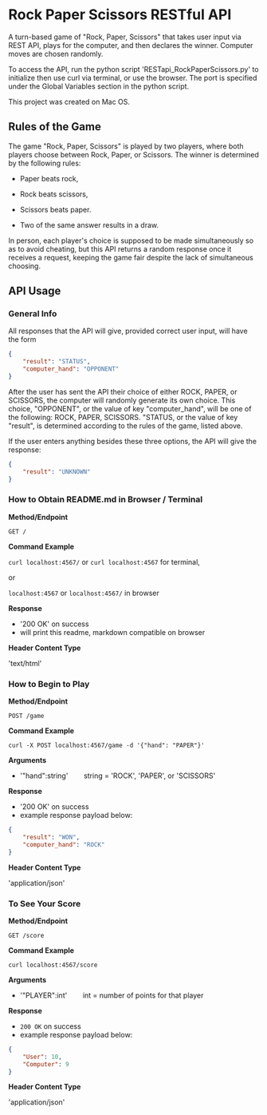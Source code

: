 # Rock Paper Scissors RESTful API
A turn-based game of "Rock, Paper, Scissors" that takes user input via REST API, plays for the computer, and then 
declares the winner. Computer moves are chosen randomly.

To access the API, run the python script 'RESTapi_RockPaperScissors.py' to initialize then use curl via terminal, or 
use the browser. The port is specified under the Global Variables section in the python script.

This project was created on Mac OS.

## Rules of the Game

The game "Rock, Paper, Scissors" is played by two players, where both players choose between Rock, Paper, or Scissors.
The winner is determined by the following rules:

* Paper beats rock, 

* Rock beats scissors,

* Scissors beats paper.

* Two of the same answer results in a draw.

In person, each player's choice is supposed to be made simultaneously so as to avoid cheating, but this API returns a
random response once it receives a request, keeping the game fair despite the lack of simultaneous choosing.

## API Usage

### General Info

All responses that the API will give, provided correct user input, will have the form
```json
{
    "result": "STATUS", 
    "computer_hand": "OPPONENT"
}
``` 

After the user has sent the API their choice of either ROCK, PAPER, or SCISSORS, the computer will randomly generate 
its own choice. This choice, "OPPONENT", or the value of key "computer_hand", will be one of the following: ROCK, PAPER, 
SCISSORS. "STATUS, or the value of key "result", is determined according to the rules of the game, listed above.

If the user enters anything besides these three options, the API will give the response:

```json
{
    "result": "UNKNOWN"
}
``` 

### How to Obtain README.md in Browser / Terminal

**Method/Endpoint**

`GET /`


**Command Example**

```curl localhost:4567/``` or
```curl localhost:4567``` for terminal, 

or

`localhost:4567` or `localhost:4567/` in browser


**Response**

- '200 OK' on success
- will print this readme, markdown compatible on browser


**Header Content Type**

'text/html'


### How to Begin to Play

**Method/Endpoint**

`POST /game`


**Command Example**

```curl -X POST localhost:4567/game -d '{"hand": "PAPER"}'```


**Arguments** 

- '"hand":string' &nbsp;&nbsp;&nbsp;&nbsp;&nbsp;&nbsp; string = 'ROCK', 'PAPER', or 'SCISSORS'


**Response**

- '200 OK' on success
- example response payload below:

```json
{
    "result": "WON", 
    "computer_hand": "ROCK"
}
```

**Header Content Type**

'application/json'



### To See Your Score

**Method/Endpoint**

`GET /score`


**Command Example**

```curl localhost:4567/score```


**Arguments** 

- '"PLAYER":int'  &nbsp;&nbsp;&nbsp;&nbsp;&nbsp;&nbsp;  int = number of points for that player


**Response**

- `200 OK` on success
- example response payload below:

```json
{
    "User": 10, 
    "Computer": 9 
}
```

**Header Content Type**

'application/json'
